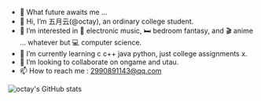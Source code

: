 - 🌸 What future awaits me ...
- 👋 Hi, I’m 五月云(@octay), an ordinary college student.
- 👀 I’m interested in 🎵 electronic music, 🛏️ bedroom fantasy, and 🎬 anime ... whatever but 💻 computer science.
- 🌱 I’m currently learning c c++ java python, just college assignments x.
- 💞️ I’m looking to collaborate on ongame and utau.
- 📫 How to reach me : 2990891143@qq.com

![octay's GitHub stats](https://github-readme-stats.vercel.app/api?username=octay&show_icons=true&theme=nightowl)
